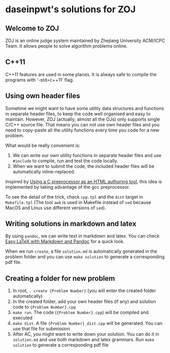 # daseinpwt's solutions for ZOJ
## Welcome to ZOJ
ZOJ is an online judge system maintained by Zhejiang University ACM/ICPC Team. It allows people to solve algorithm problems online.

## C++11
C++11 features are used in some places. It is always safe to compile the programs with '-std=c++11' flag.

## Using own header files
Sometime we might want to have some utility data structures and functions in separate header files, to keep the code well organised and easy to maintain. However, ZOJ (actually, almost all the OJs) only supports single C/C++ source file. That means you can not use own header files and you need to copy-paste all the utility functions every time you code for a new problem.

What would be really convenient is:
1. We can write our own utility functions in separate header files and use `#include` to compile, run and test the code locally.
2. When we want to submit the code, the included header files will be automatically inline-replaced.

Inspired by [Using a C preprocessor as an HTML authoring tool](http://jkorpela.fi/html/cpre.html), this idea is implemented by taking advantage of the gcc preprocessor.

To see the detail of the trick, check `cpp.tpl` and the `dist` target in `Makefile.tpl` (The tool `awk` is used in Makefile instead of `sed` because MacOS and Linux use different versions of `sed`).

## Writing solutions in markdown and latex
By using `pandoc`, we can write text in markdown and latex. You can check [Easy LaTeX with Markdown and Pandoc](http://tech.lauritz.me/easy-latex-with-markdown-pandoc/) for a quick look.

When we run `create`, a file `solution.md` is automatically generated in the problem folder and you can use `make solution` to generate a corresponding pdf file.

## Creating a folder for new problem
1. In root, `. create {Problem Number}` (you will enter the created folder automatically)
2. In the created folder, add your own header files (if any) and solution code to `{Problem Number}.cpp`
3. `make run`. The code (`{Problem Number}.cpp`) will be compiled and executed
4. `make dist`. A file `{Problem Number}_dist.cpp` will be generated. You can use that file for submission
5. After AC, you might want to write down your solution. You can do it in `solution.md` and use both markdown and latex grammars. Run `make solution` to generate a corresponding pdf file
